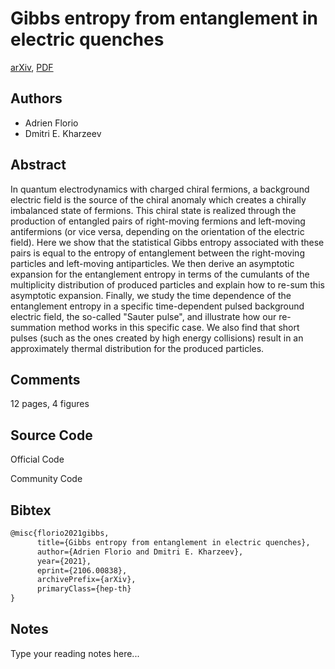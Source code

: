 
# Gibbs entropy from entanglement in electric quenches

[arXiv](https://arxiv.org/abs/2106.0838), [PDF](https://arxiv.org/pdf/2106.0838.pdf)

## Authors

- Adrien Florio
- Dmitri E. Kharzeev

## Abstract

In quantum electrodynamics with charged chiral fermions, a background electric field is the source of the chiral anomaly which creates a chirally imbalanced state of fermions. This chiral state is realized through the production of entangled pairs of right-moving fermions and left-moving antifermions (or vice versa, depending on the orientation of the electric field). Here we show that the statistical Gibbs entropy associated with these pairs is equal to the entropy of entanglement between the right-moving particles and left-moving antiparticles. We then derive an asymptotic expansion for the entanglement entropy in terms of the cumulants of the multiplicity distribution of produced particles and explain how to re-sum this asymptotic expansion. Finally, we study the time dependence of the entanglement entropy in a specific time-dependent pulsed background electric field, the so-called "Sauter pulse", and illustrate how our re-summation method works in this specific case. We also find that short pulses (such as the ones created by high energy collisions) result in an approximately thermal distribution for the produced particles.

## Comments

12 pages, 4 figures

## Source Code

Official Code



Community Code



## Bibtex

```tex
@misc{florio2021gibbs,
      title={Gibbs entropy from entanglement in electric quenches}, 
      author={Adrien Florio and Dmitri E. Kharzeev},
      year={2021},
      eprint={2106.00838},
      archivePrefix={arXiv},
      primaryClass={hep-th}
}
```

## Notes

Type your reading notes here...

